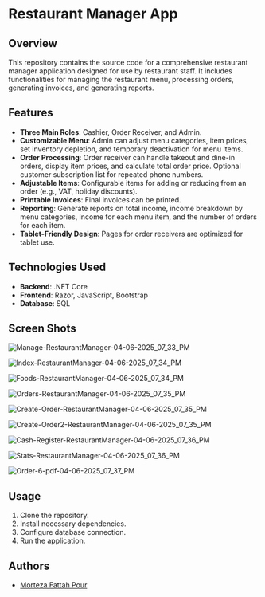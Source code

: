 # Restaurant Manager App

## Overview
This repository contains the source code for a comprehensive restaurant manager application designed for use by restaurant staff. It includes functionalities for managing the restaurant menu, processing orders, generating invoices, and generating reports.

## Features
- **Three Main Roles**: Cashier, Order Receiver, and Admin.
- **Customizable Menu**: Admin can adjust menu categories, item prices, set inventory depletion, and temporary deactivation for menu items.
- **Order Processing**: Order receiver can handle takeout and dine-in orders, display item prices, and calculate total order price. Optional customer subscription list for repeated phone numbers.
- **Adjustable Items**: Configurable items for adding or reducing from an order (e.g., VAT, holiday discounts).
- **Printable Invoices**: Final invoices can be printed.
- **Reporting**: Generate reports on total income, income breakdown by menu categories, income for each menu item, and the number of orders for each item.
- **Tablet-Friendly Design**: Pages for order receivers are optimized for tablet use.

## Technologies Used
- **Backend**: .NET Core
- **Frontend**: Razor, JavaScript, Bootstrap
- **Database**: SQL

## Screen Shots
![Manage-RestaurantManager-04-06-2025_07_33_PM](https://github.com/user-attachments/assets/53bfa0e6-b803-49ed-86d7-9c3634969448)

![Index-RestaurantManager-04-06-2025_07_34_PM](https://github.com/user-attachments/assets/dc58a751-3001-42dc-bbe5-cf1382253133)

![Foods-RestaurantManager-04-06-2025_07_34_PM](https://github.com/user-attachments/assets/67f7a036-c9d4-4884-9c1f-52c5d29b778d)

![Orders-RestaurantManager-04-06-2025_07_35_PM](https://github.com/user-attachments/assets/09364576-7fea-4412-b584-83e3334dc480)

![Create-Order-RestaurantManager-04-06-2025_07_35_PM](https://github.com/user-attachments/assets/fe83f2a0-b78e-4fdc-9567-617933f43e83)

![Create-Order2-RestaurantManager-04-06-2025_07_35_PM](https://github.com/user-attachments/assets/e88629e9-1881-4341-b428-892f76ca5497)

![Cash-Register-RestaurantManager-04-06-2025_07_36_PM](https://github.com/user-attachments/assets/0ecc9a07-32cf-46e5-b0a0-db0fcf3803da)

![Stats-RestaurantManager-04-06-2025_07_36_PM](https://github.com/user-attachments/assets/4d42aabf-5e79-42d1-a520-692d0946ae72)

![Order-6-pdf-04-06-2025_07_37_PM](https://github.com/user-attachments/assets/5c2ee54d-7f0a-4f7f-9aec-ae3e08f52248)




## Usage
1. Clone the repository.
2. Install necessary dependencies.
3. Configure database connection.
4. Run the application.

## Authors
- [Morteza Fattah Pour](https://github.com/MortezaFp/)
